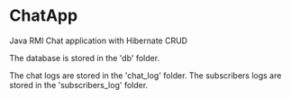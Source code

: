 # ChatApp
 Java RMI Chat application with Hibernate CRUD

The database is stored in the 'db' folder.

The chat logs are stored in the 'chat_log' folder.
The subscribers logs are stored in the 'subscribers_log' folder.
